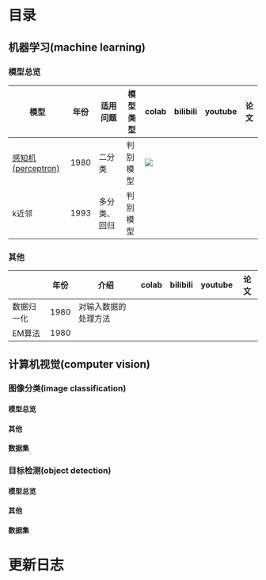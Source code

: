 # 目录

## 机器学习(machine learning)

### 模型总览

| 模型                                                                | 年份   | 适用问题   | 模型类型 | colab                                                                                                                                                                                      | bilibili | youtube | 论文  |
|-------------------------------------------------------------------|------|--------|------|--------------------------------------------------------------------------------------------------------------------------------------------------------------------------------------------|----------|---------|-----|
| [感知机(perceptron)](./machine_learning/perceptron/models/README.md) | 1980 | 二分类    | 判别模型 | [![](https://colab.research.google.com/assets/colab-badge.svg)](https://colab.research.google.com/github/itmorn/AI.handbook/blob/main/machine_learning/perceptron/models/perceptron.ipynb) |          |         |     |
| k近邻                                                               | 1993 | 多分类、回归 | 判别模型 |                                                                                                                                                                                            |          |         |     |

### 其他

|     | 年份   | 介绍         | colab | bilibili | youtube | 论文  |
|-------|------|------------|-------|----------|---------|-----|
| 数据归一化 | 1980 | 对输入数据的处理方法 |       |          |         |     |
| EM算法  | 1980 |            |       |          |         |     |

## 计算机视觉(computer vision)

### 图像分类(image classification)

#### 模型总览

#### 其他

#### 数据集

### 目标检测(object detection)

#### 模型总览

#### 其他

#### 数据集

# 更新日志